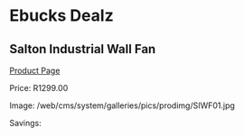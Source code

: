 
# Ebucks Dealz
## Salton Industrial Wall Fan
[Product Page](https://www.ebucks.com/web/shop/productSelected.do?prodId=706205278&catId=704982758)

Price: R1299.00

Image: /web/cms/system/galleries/pics/prodimg/SIWF01.jpg

Savings: 


	